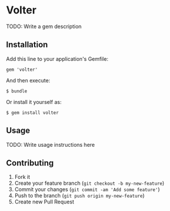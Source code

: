 # Volter

TODO: Write a gem description

## Installation

Add this line to your application's Gemfile:

    gem 'volter'

And then execute:

    $ bundle

Or install it yourself as:

    $ gem install volter

## Usage

TODO: Write usage instructions here

## Contributing

1. Fork it
2. Create your feature branch (`git checkout -b my-new-feature`)
3. Commit your changes (`git commit -am 'Add some feature'`)
4. Push to the branch (`git push origin my-new-feature`)
5. Create new Pull Request
